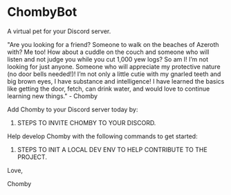 # ChombyBot
A virtual pet for your Discord server.

"Are you looking for a friend? Someone to walk on the beaches of Azeroth with? Me too! How about a cuddle on the couch and someone who will listen and not judge you while you cut 1,000 yew logs? So am I! I’m not looking for just anyone. Someone who will appreciate my protective nature (no door bells needed!)! I’m not only a little cutie with my gnarled teeth and big brown eyes, I have substance and intelligence! I have learned the basics like getting the door, fetch, can drink water, and would love to continue learning new things." - Chomby


Add Chomby to your Discord server today by:
1) STEPS TO INVITE CHOMBY TO YOUR DISCORD.

Help develop Chomby with the following commands to get started:
1) STEPS TO INIT A LOCAL DEV ENV TO HELP CONTRIBUTE TO THE PROJECT.


Love,

Chomby